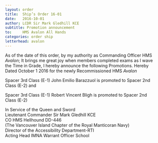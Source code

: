 ```yaml
---
layout: order
title:  Ship’s Order 16-01
date:   2016-10-01
author: LCDR Sir Mark Gledhill KCE
subtitle: Promotion announcement
to:     HMS Avalon All Hands
categories: order ship
letterhead: avalon
---
```


As of the date of this order, by my authority as
Commanding Officer HMS *Avalon*;
It brings me great joy when members completed exams as I wave the Time in Grade, I hereby
announce the following Promotions. Hereby Dated October 1 2016 for the newly Recommissioned HMS  *Avalon*

 Spacer 3rd Class (E-1) John Emilio Barazzuol is promoted to Spacer 2nd Class (E-2) and

Spacer 3rd Class (E-1) Robert Vincent Bligh is promoted to Spacer 2nd Class (E-2) 


In Service of the Queen and Sword  
Lieutenant Commander Sir Mark Gledhill KCE  
CO HMS Hellhound DD-446  
(The Vancouver Island Chapter of the Royal Manticoran Navy)  
Director of the Accessibility Department-RTI  
Acting Head IMNA Warrant Officer School